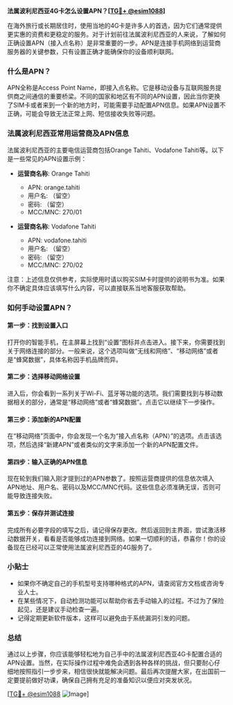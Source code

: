 **法属波利尼西亚4G卡怎么设置APN？[[TG💪+ @esim1088](https://t.me/s/esim1088)]**

在海外旅行或长期居住时，使用当地的4G卡是许多人的首选，因为它们通常提供更实惠的资费和更稳定的服务。对于计划前往法属波利尼西亚的人来说，了解如何正确设置APN（接入点名称）是非常重要的一步。APN是连接手机网络到运营商服务器的关键参数，只有设置正确才能确保你的设备顺利联网。

### 什么是APN？

APN全称是Access Point Name，即接入点名称。它是移动设备与互联网服务提供商之间通信的重要桥梁。不同的国家和地区有不同的APN设置，因此当你更换了SIM卡或者来到一个新的地方时，可能需要手动配置APN信息。如果APN设置不正确，可能会导致无法正常上网、短信接收失败等问题。

### 法属波利尼西亚常用运营商及APN信息

法属波利尼西亚的主要电信运营商包括Orange Tahiti、Vodafone Tahiti等。以下是一些常见的APN设置示例：

- **运营商名称**: Orange Tahiti  
  - APN: orange.tahiti  
  - 用户名: （留空）  
  - 密码: （留空）  
  - MCC/MNC: 270/01  

- **运营商名称**: Vodafone Tahiti  
  - APN: vodafone.tahiti  
  - 用户名: （留空）  
  - 密码: （留空）  
  - MCC/MNC: 270/02  

注意：上述信息仅供参考，实际使用时请以购买SIM卡时提供的说明书为准。如果你不确定具体应该填写什么内容，可以直接联系当地客服获取帮助。

### 如何手动设置APN？

#### 第一步：找到设置入口
打开你的智能手机，在主屏幕上找到“设置”图标并点击进入。接下来，你需要找到关于网络连接的部分。一般来说，这个选项叫做“无线和网络”、“移动网络”或者是“蜂窝数据”，具体名称因手机品牌而异。

#### 第二步：选择移动网络设置
进入后，你会看到一系列关于Wi-Fi、蓝牙等功能的选项。我们需要找到与移动数据相关的部分，通常是“移动网络”或者“蜂窝数据”。点击它以继续下一步操作。

#### 第三步：添加新的APN配置
在“移动网络”页面中，你会发现一个名为“接入点名称（APN）”的选项。点击该选项，然后选择“新建APN”或者类似的文字来添加一个新的APN配置文件。

#### 第四步：输入正确的APN信息
现在轮到我们输入刚才提到过的APN参数了。按照运营商提供的信息依次填入APN地址、用户名、密码以及MCC/MNC代码。这些信息必须准确无误，否则可能导致连接失败。

#### 第五步：保存并测试连接
完成所有必要字段的填写之后，请记得保存更改。然后返回到主界面，尝试激活移动数据开关，看看是否能够成功连接到网络。如果一切顺利的话，恭喜你！你的设备现在已经可以正常使用法属波利尼西亚的4G服务了。

### 小贴士

- 如果你不确定自己的手机型号支持哪种格式的APN，请查阅官方文档或咨询专业人士。
- 在某些情况下，自动检测功能可以帮助你省去手动输入的过程。不过为了保险起见，还是建议手动检查一遍。
- 记得定期更新软件版本，这样可以避免由于系统漏洞引发的问题。

### 总结

通过以上步骤，你应该能够轻松地为自己手中的法属波利尼西亚4G卡配置合适的APN设置。当然，在实际操作过程中难免会遇到各种各样的挑战，但只要耐心仔细地按照指引一步步来，相信很快就能解决问题。最后再次提醒大家，在出国前一定要提前做好功课，确保自己拥有充足的准备知识以便应对突发状况。

[[TG💪+ @esim1088](https://t.me/s/esim1088) ![Image](https://i.postimg.cc/4NQfJmqS/Snipaste-2025-05-13-00-14-12.png)]